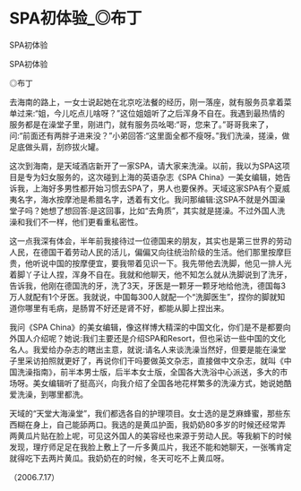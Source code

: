 # SPA初体验_◎布丁

SPA初体验

SPA初体验

◎布丁

去海南的路上，一女士说起她在北京吃法餐的经历，刚一落座，就有服务员拿着菜单过来:“姐，今儿吃点儿啥呀？”这位姐姐听了之后浑身不自在。我遇到最热情的服务都是在澡堂子里，刚进门，就有服务员吆喝:“哥，您来了。”哥哥我来了，问:“前面还有两胖子进来没？”小弟回答:“这里面全都不瘦呀。”我们洗澡，搓澡，做足底做头肩，刮痧拔火罐。

这次到海南，是天域酒店新开了一家SPA，请大家来洗澡。以前，我以为SPA这项目是专为妇女服务的，这次碰到上海的英语杂志《SPA China》一美女编辑，她告诉我，上海好多男性都开始习惯去SPA了，男人也要保养。天域这家SPA有个夏威夷名字，海水按摩池是希腊名字，透着有文化。我问那编辑:这SPA不就是外国澡堂子吗？她想了想回答:是这回事，比如“去角质”，其实就是搓澡。不过外国人洗澡和我们不一样，他们更看重私密性。

这一点我深有体会，半年前我接待过一位德国来的朋友，其实也是第三世界的劳动人民，在德国干着劳动人民的活儿，偏偏又向往统治阶级的生活。他们那里按摩巨贵，他听说中国的按摩便宜，要我带着见识一下。我先带他去洗脚，他见一排人光着脚丫子让人捏，浑身不自在。我就和他聊天，他不知怎么就从洗脚说到了洗牙，告诉我，他刚在德国洗的牙，洗了3天，牙医是一颗牙一颗牙地给他洗，德国每3万人就配有1个牙医。我就说，中国每300人就配一个“洗脚医生”，捏你的脚就知道你哪里有毛病，是肠胃不好还是肾不好，都能从脚上捏出来。

我问《SPA China》的美女编辑，像这样博大精深的中国文化，你们是不是都要向外国人介绍呢？她说:我们主要还是介绍SPA和Resort，但也采访一些中国的文化名人。我爱给办杂志的瞎出主意，就说:请名人来谈洗澡当然好，但要是能在澡堂子里采访拍照就更好了，再说你们干吗要做英文杂志，直接做中文杂志，就叫《中国洗澡指南》，前半本男士版，后半本女士版，全国各大洗浴中心派送，多大的市场呀。美女编辑听了挺高兴，向我介绍了全国各地花样繁多的洗澡方式，她说她酷爱洗澡，到哪里都洗。

天域的“天堂大海澡堂”，我们都选各自的护理项目。女士选的是芝麻蜂蜜，那些东西糊在身上，自己能舔两口。我选的是黄瓜护面，我奶奶80多岁的时候还经常弄两黄瓜片贴在脸上呢，可见这外国人的美容经也来源于劳动人民。等我躺下的时候发现，理疗师足足在我脸上敷上了一斤多黄瓜片，我还不能和她聊天，一张嘴肯定就得吃下去两片黄瓜。我奶奶在的时候，冬天可吃不上黄瓜呀。

（2006.7.17）